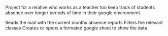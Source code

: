 Project for a relative who works as a teacher too keep track of students absence over longer periods of time in their google environment

Reads the mail with the current months absence reports
Filters the relevant classes
Creates or opens a formated google sheet to show the data
